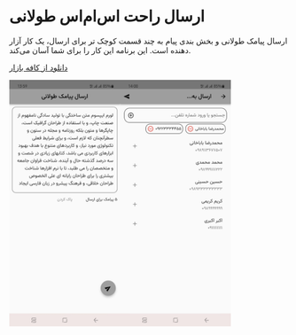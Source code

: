 # ارسال راحت اس‌ام‌اس طولانی

ارسال پیامک طولانی و بخش بندی پیام به چند قسمت کوچک تر برای ارسال، یک کار آزار دهنده است. این برنامه این کار را برای شما آسان می‌کند.

[دانلود از کافه بازار](https://cafebazaar.ir/app/ir.rezababakhani.longsms)



<img align='left' src='ss/fa-1.jpg' width='200'>
<img align='left' src='ss/fa-2.jpg'  width='200'>


